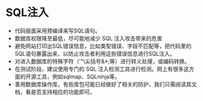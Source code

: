 # SQL注入
- 代码层面采用预编译来写SQL语句。
- 数据库权限降至最低，尽可能地减少 SQL 注入攻击带来的危害
- 避免网站打印出SQL错误信息，比如类型错误、字段不匹配等，把代码里的SQL语句暴露出来，以防止攻击者利用这些错误信息进行SQL注入。
- 对进入数据库的特殊字符（'"\尖括号&*;等）进行转义处理，或编码转换。
- 在测试阶段，建议使用专门的 SQL 注入检测工具进行检测。网上有很多这方面的开源工具，例如sqlmap、SQLninja等。
- 善用数据库操作库，有些库包可能已经做好了相关的防护，我们只需阅读其文档，看是否支持相应的功能即可。